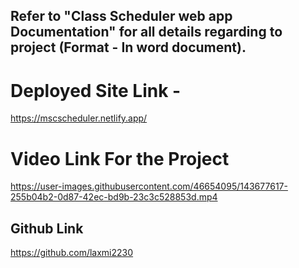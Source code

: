 ## Refer to "Class Scheduler web app Documentation" for all details regarding to project (Format - In word document).

# Deployed Site Link - 
https://mscscheduler.netlify.app/


# Video Link For the Project
https://user-images.githubusercontent.com/46654095/143677617-255b04b2-0d87-42ec-bd9b-23c3c528853d.mp4

## Github Link 
https://github.com/laxmi2230





